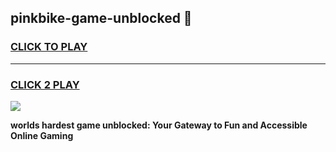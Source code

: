 
## pinkbike-game-unblocked 👋
<h3>
<a href="https://premium.freeplayer.one?title=pinkbike-game-unblocked&ref=14F">CLICK TO PLAY</a></h3>
<hr>

<h3>
<a href="https://premium.freeplayer.one?title=pinkbike-game-unblocked&ref=14F">CLICK 2 PLAY</a>
  
</h3>

<a href="https://premium.freeplayer.one?title=pinkbike-game-unblocked&ref=12F/"><img src="https://clearcache.store/games.png"></a>


**worlds hardest game unblocked: Your Gateway to Fun and Accessible Online Gaming**

